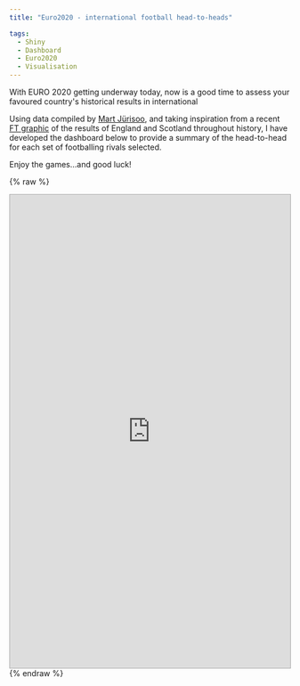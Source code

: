```yaml
---
title: "Euro2020 - international football head-to-heads"

tags:
  - Shiny
  - Dashboard
  - Euro2020
  - Visualisation
---
```


With EURO 2020 getting underway today, now is a good time to assess your favoured country's historical results in international 

Using data compiled by [Mart Jürisoo](https://www.kaggle.com/martj42/international-football-results-from-1872-to-2017), and taking inspiration from a recent 
[FT graphic](https://www.ft.com/content/e365f142-bcdb-4b1d-a7de-cea2f852f9dc) of the results of England and Scotland throughout history, I have developed the
dashboard below to provide a summary of the head-to-head for each set of footballing rivals selected.
 
Enjoy the games…and good luck!


{% raw %}
<iframe src="https://mjacobsdata.shinyapps.io/football-rivalries/" style="border: 1px solid #AAA; width: 100%; height: 850px"></iframe>
{% endraw %}
